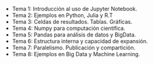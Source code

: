 - Tema 1: Introducción al uso de Jupyter Notebook.
- Tema 2: Ejemplos en Python, Julia y R.T
- Tema 3: Celdas de resultados. Tablas. Gráficas.
- Tema 4: Numpy para computación científica.
- Tema 5: Pandas para análisis de datos y BigData.
- Tema 6: Estructura interna y capacidad de expansión.
- Tema 7: Paralelismo. Publicación y compartición.
- Tema 8: Ejemplos en Big Data y Machine Learning.  
